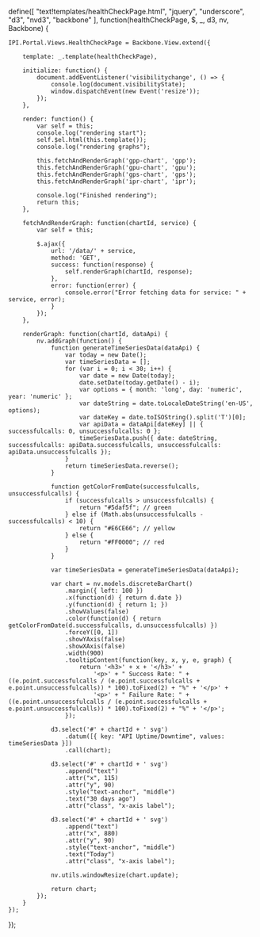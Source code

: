 define([
    "text!templates/healthCheckPage.html",
    "jquery",
    "underscore",
    "d3",
    "nvd3",
    "backbone"
], function(healthCheckPage, $, _, d3, nv, Backbone) {

    IPI.Portal.Views.HealthCheckPage = Backbone.View.extend({

        template: _.template(healthCheckPage),

        initialize: function() {
            document.addEventListener('visibilitychange', () => {
                console.log(document.visibilityState);
                window.dispatchEvent(new Event('resize'));
            });
        },

        render: function() {
            var self = this;
            console.log("rendering start");
            self.$el.html(this.template());
            console.log("rendering graphs");

            this.fetchAndRenderGraph('gpp-chart', 'gpp');
            this.fetchAndRenderGraph('gpu-chart', 'gpu');
            this.fetchAndRenderGraph('gps-chart', 'gps');
            this.fetchAndRenderGraph('ipr-chart', 'ipr');

            console.log("Finished rendering");
            return this;
        },

        fetchAndRenderGraph: function(chartId, service) {
            var self = this;

            $.ajax({
                url: '/data/' + service,
                method: 'GET',
                success: function(response) {
                    self.renderGraph(chartId, response);
                },
                error: function(error) {
                    console.error("Error fetching data for service: " + service, error);
                }
            });
        },

        renderGraph: function(chartId, dataApi) {
            nv.addGraph(function() {
                function generateTimeSeriesData(dataApi) {
                    var today = new Date();
                    var timeSeriesData = [];
                    for (var i = 0; i < 30; i++) {
                        var date = new Date(today);
                        date.setDate(today.getDate() - i);
                        var options = { month: 'long', day: 'numeric', year: 'numeric' };
                        var dateString = date.toLocaleDateString('en-US', options);
                        var dateKey = date.toISOString().split('T')[0];
                        var apiData = dataApi[dateKey] || { successfulcalls: 0, unsuccessfulcalls: 0 };
                        timeSeriesData.push({ date: dateString, successfulcalls: apiData.successfulcalls, unsuccessfulcalls: apiData.unsuccessfulcalls });
                    }
                    return timeSeriesData.reverse();
                }

                function getColorFromDate(successfulcalls, unsuccessfulcalls) {
                    if (successfulcalls > unsuccessfulcalls) {
                        return "#5daf5f"; // green
                    } else if (Math.abs(unsuccessfulcalls - successfulcalls) < 10) {
                        return "#E6CE66"; // yellow
                    } else {
                        return "#FF0000"; // red
                    }
                }

                var timeSeriesData = generateTimeSeriesData(dataApi);

                var chart = nv.models.discreteBarChart()
                    .margin({ left: 100 })
                    .x(function(d) { return d.date })
                    .y(function(d) { return 1; })
                    .showValues(false)
                    .color(function(d) { return getColorFromDate(d.successfulcalls, d.unsuccessfulcalls) })
                    .forceY([0, 1])
                    .showYAxis(false)
                    .showXAxis(false)
                    .width(900)
                    .tooltipContent(function(key, x, y, e, graph) {
                        return '<h3>' + x + '</h3>' +
                            '<p>' + " Success Rate: " + ((e.point.successfulcalls / (e.point.successfulcalls + e.point.unsuccessfulcalls)) * 100).toFixed(2) + "%" + '</p>' +
                            '<p>' + " Failure Rate: " + ((e.point.unsuccessfulcalls / (e.point.successfulcalls + e.point.unsuccessfulcalls)) * 100).toFixed(2) + "%" + '</p>';
                    });

                d3.select('#' + chartId + ' svg')
                    .datum([{ key: "API Uptime/Downtime", values: timeSeriesData }])
                    .call(chart);

                d3.select('#' + chartId + ' svg')
                    .append("text")
                    .attr("x", 115)
                    .attr("y", 90)
                    .style("text-anchor", "middle")
                    .text("30 days ago")
                    .attr("class", "x-axis label");

                d3.select('#' + chartId + ' svg')
                    .append("text")
                    .attr("x", 880)
                    .attr("y", 90)
                    .style("text-anchor", "middle")
                    .text("Today")
                    .attr("class", "x-axis label");

                nv.utils.windowResize(chart.update);

                return chart;
            });
        }
    });
});
